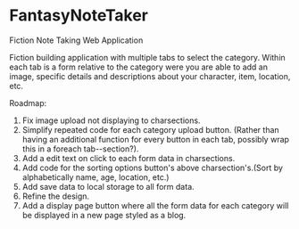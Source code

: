 # FantasyNoteTaker
Fiction Note Taking Web Application


Fiction building application with multiple tabs to select the category. Within each tab is a form relative to the category were you are able to add an image, specific details and descriptions about your character, item, location, etc. 


Roadmap:

1. Fix image upload not displaying to charsections.
2. Simplify repeated code for each category upload button. (Rather than having an additional function for every button in each tab, possibly wrap this in a foreach tab--section?).
3. Add a edit text on click to each form data in charsections.
4. Add code for the sorting options button's above charsection's.(Sort by alphabetically name, age, location, etc.)
5. Add save data to local storage to all form data.
6. Refine the design.
7. Add a display page button where all the form data for each category will be displayed in a new page styled as a blog.
